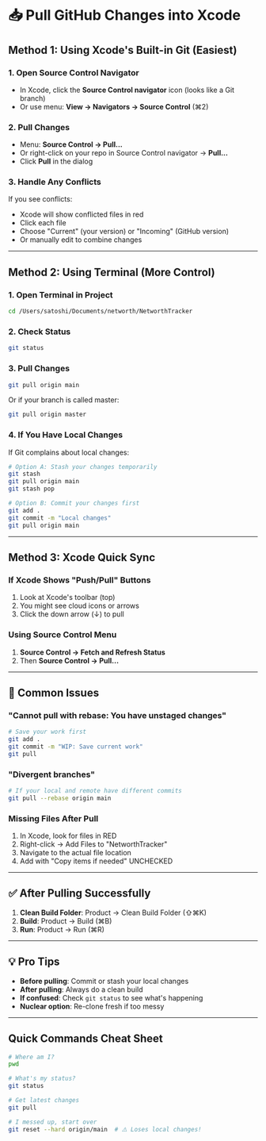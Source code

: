 # 📥 Pull GitHub Changes into Xcode

## Method 1: Using Xcode's Built-in Git (Easiest)

### 1. Open Source Control Navigator
- In Xcode, click the **Source Control navigator** icon (looks like a Git branch)
- Or use menu: **View → Navigators → Source Control** (⌘2)

### 2. Pull Changes
- Menu: **Source Control → Pull...**
- Or right-click on your repo in Source Control navigator → **Pull...**
- Click **Pull** in the dialog

### 3. Handle Any Conflicts
If you see conflicts:
- Xcode will show conflicted files in red
- Click each file
- Choose "Current" (your version) or "Incoming" (GitHub version)
- Or manually edit to combine changes

---

## Method 2: Using Terminal (More Control)

### 1. Open Terminal in Project
```bash
cd /Users/satoshi/Documents/networth/NetworthTracker
```

### 2. Check Status
```bash
git status
```

### 3. Pull Changes
```bash
git pull origin main
```
Or if your branch is called master:
```bash
git pull origin master
```

### 4. If You Have Local Changes
If Git complains about local changes:
```bash
# Option A: Stash your changes temporarily
git stash
git pull origin main
git stash pop

# Option B: Commit your changes first
git add .
git commit -m "Local changes"
git pull origin main
```

---

## Method 3: Xcode Quick Sync

### If Xcode Shows "Push/Pull" Buttons
1. Look at Xcode's toolbar (top)
2. You might see cloud icons or arrows
3. Click the down arrow (↓) to pull

### Using Source Control Menu
1. **Source Control → Fetch and Refresh Status**
2. Then **Source Control → Pull...**

---

## 🚨 Common Issues

### "Cannot pull with rebase: You have unstaged changes"
```bash
# Save your work first
git add .
git commit -m "WIP: Save current work"
git pull
```

### "Divergent branches"
```bash
# If your local and remote have different commits
git pull --rebase origin main
```

### Missing Files After Pull
1. In Xcode, look for files in RED
2. Right-click → Add Files to "NetworthTracker"
3. Navigate to the actual file location
4. Add with "Copy items if needed" UNCHECKED

---

## ✅ After Pulling Successfully

1. **Clean Build Folder**: Product → Clean Build Folder (⇧⌘K)
2. **Build**: Product → Build (⌘B)
3. **Run**: Product → Run (⌘R)

---

## 💡 Pro Tips

- **Before pulling**: Commit or stash your local changes
- **After pulling**: Always do a clean build
- **If confused**: Check `git status` to see what's happening
- **Nuclear option**: Re-clone fresh if too messy

---

## Quick Commands Cheat Sheet
```bash
# Where am I?
pwd

# What's my status?
git status

# Get latest changes
git pull

# I messed up, start over
git reset --hard origin/main  # ⚠️ Loses local changes!
``` 